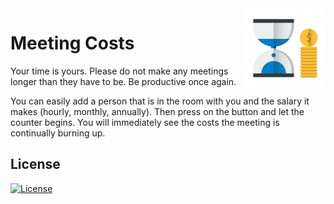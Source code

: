 <img src="/assets/images/icon/icon-1024-android.png" alt="logo" width="128" height="128" align="right" />

# Meeting Costs

Your time is yours. Please do not make any meetings longer than they have to be. Be productive once again.

You can easily add a person that is in the room with you and the salary it makes (hourly, monthly, annually). Then press on the button and let the counter begins. You will immediately see the costs the meeting is continually burning up.

## License
[![License](http://img.shields.io/:license-mit-blue.svg?style=flat-square)](http://badges.mit-license.org)
